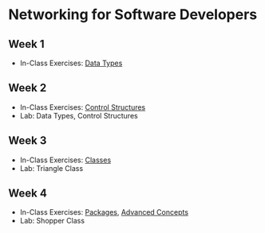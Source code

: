 # Networking for Software Developers

## Week 1

- In-Class Exercises: [Data Types](data-types)

## Week 2

- In-Class Exercises: [Control Structures](control-structures)
- Lab: Data Types, Control Structures

## Week 3

- In-Class Exercises: [Classes](classes)
- Lab: Triangle Class

## Week 4

- In-Class Exercises: [Packages](packages), [Advanced Concepts](advanced_concepts)
- Lab: Shopper Class
